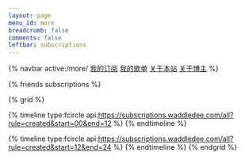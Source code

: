 ```yaml
---
layout: page
menu_id: more
breadcrumb: false
comments: false
leftbar: subscriptions
---
```


{% navbar active:/more/ [我的订阅](/more/) [我的歌单](/more/music/) [关于本站](/more/about/) [关于博主](/more/me/) %}

{% friends subscriptions %}

{% grid %}
<!-- cell -->
{% timeline type:fcircle api:https://subscriptions.waddledee.com/all?rule=created&start=00&end=12 %}
{% endtimeline %}
<!-- cell -->
{% timeline type:fcircle api:https://subscriptions.waddledee.com/all?rule=created&start=12&end=24 %}
{% endtimeline %}
{% endgrid %}

<style>
  .md-text .tag-plugin.timeline .timenode>.body, .md-text .tag-plugin.timeline .timenode>.header {
    overflow: hidden;
    text-overflow: ellipsis;
    white-space: nowrap;
  }
</style>
